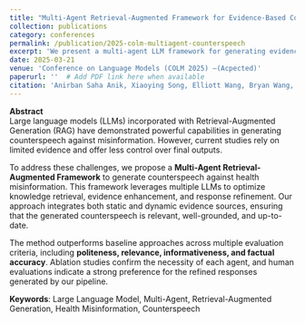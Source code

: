 ```yaml
---
title: "Multi-Agent Retrieval-Augmented Framework for Evidence-Based Counterspeech Against Health Misinformation"
collection: publications
category: conferences
permalink: /publication/2025-colm-multiagent-counterspeech
excerpt: 'We present a multi-agent LLM framework for generating evidence-based counterspeech grounded in dynamic and static retrieval sources.'
date: 2025-03-21
venue: 'Conference on Language Models (COLM 2025) –(Acpected)'
paperurl: ''  # Add PDF link here when available
citation: 'Anirban Saha Anik, Xiaoying Song, Elliott Wang, Bryan Wang, Bengisu Yarimbas, Lingzi Hong. (2025). "Multi-Agent Retrieval-Augmented Framework for Evidence-Based Counterspeech Against Health Misinformation." <i>COLM 2025 Conference Submission</i>.'
---
```


**Abstract**  
Large language models (LLMs) incorporated with Retrieval-Augmented Generation (RAG) have demonstrated powerful capabilities in generating counterspeech against misinformation. However, current studies rely on limited evidence and offer less control over final outputs.

To address these challenges, we propose a **Multi-Agent Retrieval-Augmented Framework** to generate counterspeech against health misinformation. This framework leverages multiple LLMs to optimize knowledge retrieval, evidence enhancement, and response refinement. Our approach integrates both static and dynamic evidence sources, ensuring that the generated counterspeech is relevant, well-grounded, and up-to-date.

The method outperforms baseline approaches across multiple evaluation criteria, including **politeness, relevance, informativeness, and factual accuracy**. Ablation studies confirm the necessity of each agent, and human evaluations indicate a strong preference for the refined responses generated by our pipeline.

**Keywords**: Large Language Model, Multi-Agent, Retrieval-Augmented Generation, Health Misinformation, Counterspeech

